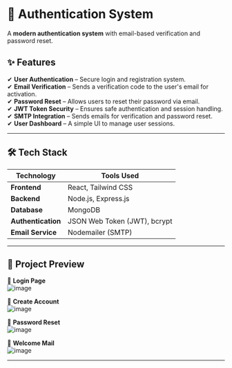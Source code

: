 # 🚀 Authentication System

A **modern authentication system** with email-based verification and password reset.

## ✨ Features

✔ **User Authentication** – Secure login and registration system.  
✔ **Email Verification** – Sends a verification code to the user's email for activation.  
✔ **Password Reset** – Allows users to reset their password via email.  
✔ **JWT Token Security** – Ensures safe authentication and session handling.  
✔ **SMTP Integration** – Sends emails for verification and password reset.  
✔ **User Dashboard** – A simple UI to manage user sessions.  

---

## 🛠️ Tech Stack  

| **Technology**  | **Tools Used**  |
|----------------|----------------|
| **Frontend** | React, Tailwind CSS |
| **Backend** | Node.js, Express.js |
| **Database** | MongoDB |
| **Authentication** | JSON Web Token (JWT), bcrypt |
| **Email Service** | Nodemailer (SMTP) |

---

## 📸 Project Preview  

🔹 **Login Page**  
![image](https://github.com/user-attachments/assets/9d4f0b65-eec0-42bd-b6cb-14edf320d072)


🔹 **Create Account**  
![image](https://github.com/user-attachments/assets/94167428-f367-4a58-87a5-24725731a720)
  

🔹 **Password Reset**  
![image](https://github.com/user-attachments/assets/c233c2f8-6715-444f-a3bb-a97bfda089c5)
 

🔹 **Welcome Mail**  
![image](https://github.com/user-attachments/assets/b48a2ef3-952b-4f2d-b116-a04fa5d2e0b6)

---



